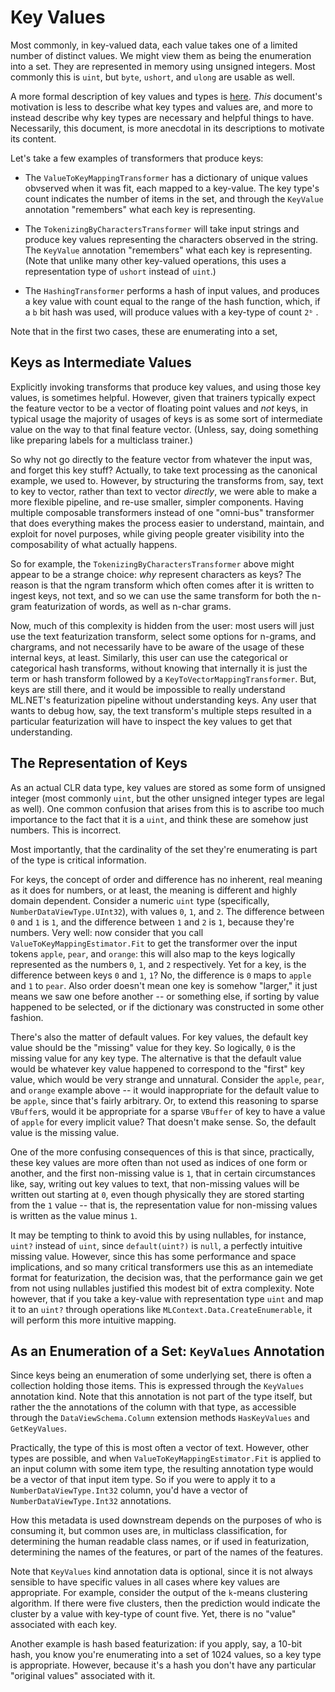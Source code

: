 # Key Values

Most commonly, in key-valued data, each value takes one of a limited number of
distinct values. We might view them as being the enumeration into a set. They
are represented in memory using unsigned integers. Most commonly this is
`uint`, but `byte`, `ushort`, and `ulong` are usable as well.

A more formal description of key values and types is
[here](IDataViewTypeSystem.md#key-types). *This* document's motivation is less
to describe what key types and values are, and more to instead describe why
key types are necessary and helpful things to have. Necessarily, this document,
is more anecdotal in its descriptions to motivate its content.

Let's take a few examples of transformers that produce keys:

* The `ValueToKeyMappingTransformer` has a dictionary of unique values
  obvserved when it was fit, each mapped to a key-value. The key type's count
  indicates the number of items in the set, and through the `KeyValue`
  annotation "remembers" what each key is representing.

* The `TokenizingByCharactersTransformer` will take input strings and produce
  key values representing the characters observed in the string. The
  `KeyValue` annotation "remembers" what each key is representing. (Note that
  unlike many other key-valued operations, this uses a representation type of
  `ushort` instead of `uint`.)

* The `HashingTransformer` performs a hash of input values, and produces a key
  value with count equal to the range of the hash function, which, if a `b`
  bit hash was used, will produce values with a key-type of count `2ᵇ` .

Note that in the first two cases, these are enumerating into a set, 

## Keys as Intermediate Values

Explicitly invoking transforms that produce key values, and using those key
values, is sometimes helpful. However, given that trainers typically expect
the feature vector to be a vector of floating point values and *not* keys, in
typical usage the majority of usages of keys is as some sort of intermediate
value on the way to that final feature vector. (Unless, say, doing something
like preparing labels for a multiclass trainer.)

So why not go directly to the feature vector from whatever the input was, and
forget this key stuff? Actually, to take text processing as the canonical
example, we used to. However, by structuring the transforms from, say, text to
key to vector, rather than text to vector *directly*, we were able to make a
more flexible pipeline, and re-use smaller, simpler components. Having
multiple composable transformers instead of one "omni-bus" transformer that
does everything makes the process easier to understand, maintain, and exploit
for novel purposes, while giving people greater visibility into the
composability of what actually happens.

So for example, the `TokenizingByCharactersTransformer` above might appear to
be a strange choice: *why* represent characters as keys? The reason is that
the ngram transform which often comes after it  is written to ingest keys, not
text, and so we can use the same transform for both the n-gram featurization
of words, as well as n-char grams.

Now, much of this complexity is hidden from the user: most users will just use
the text featurization transform, select some options for n-grams, and
chargrams, and not necessarily have to be aware of the usage of these internal
keys, at least. Similarly, this user can use the categorical or categorical
hash transforms, without knowing that internally it is just the term or hash
transform followed by a `KeyToVectorMappingTransformer`. But, keys are still
there, and it would be impossible to really understand ML.NET's featurization
pipeline without understanding keys. Any user that wants to debug how, say,
the text transform's multiple steps resulted in a particular featurization
will have to inspect the key values to get that understanding.

## The Representation of Keys

As an actual CLR data type, key values are stored as some form of unsigned
integer (most commonly `uint`, but the other unsigned integer types are legal
as well). One common confusion that arises from this is to ascribe too much
importance to the fact that it is a `uint`, and think these are somehow just
numbers. This is incorrect.

Most importantly, that the cardinality of the set they're enumerating is part
of the type is critical information. 

For keys, the concept of order and difference has no inherent, real meaning as
it does for numbers, or at least, the meaning is different and highly domain
dependent. Consider a numeric `uint` type (specifically,
`NumberDataViewType.UInt32`), with values `0`, `1`, and `2`. The difference
between `0` and `1` is `1`, and the difference between `1` and `2` is `1`,
because they're numbers. Very well: now consider that you call
`ValueToKeyMappingEstimator.Fit` to get the transformer over the input tokens
`apple`, `pear`, and `orange`: this will also map to the keys logically
represented as the numbers `0`, `1`, and `2` respectively. Yet for a key, is
the difference between keys `0` and `1`, `1`? No, the difference is `0` maps
to `apple` and `1` to `pear`. Also order doesn't mean one key is somehow
"larger," it just means we saw one before another -- or something else, if
sorting by value happened to be selected, or if the dictionary was constructed
in some other fashion.

There's also the matter of default values. For key values, the default key
value should be the "missing" value for they key. So logically, `0` is the
missing value for any key type. The alternative is that the default value
would be whatever key value happened to correspond to the "first" key value,
which would be very strange and unnatural. Consider the `apple`, `pear`, and
`orange` example above -- it would inappropriate for the default value to be
`apple`, since that's fairly arbitrary. Or, to extend this reasoning to sparse
`VBuffer`s, would it be appropriate for a sparse `VBuffer` of key to have a
value of `apple` for every implicit value? That doesn't make sense. So, the
default value is the missing value.

One of the more confusing consequences of this is that since, practically,
these key values are more often than not used as indices of one form or
another, and the first non-missing value is `1`, that in certain circumstances
like, say, writing out key values to text, that non-missing values will be
written out starting at `0`, even though physically they are stored starting
from the `1` value -- that is, the representation value for non-missing values
is written as the value minus `1`.

It may be tempting to think to avoid this by using nullables, for instance,
`uint?` instead of `uint`, since `default(uint?)` is `null`, a perfectly
intuitive missing value. However, since this has some performance and space
implications, and so many critical transformers use this as an intemediate
format for featurization, the decision was, that the performance gain we get
from not using nullables justified this modest bit of extra complexity. Note
however, that if you take a key-value with representation type `uint` and map
it to an `uint?` through operations like `MLContext.Data.CreateEnumerable`, it
will perform this more intuitive mapping.

## As an Enumeration of a Set: `KeyValues` Annotation

Since keys being an enumeration of some underlying set, there is often a
collection holding those items. This is expressed through the `KeyValues`
annotation kind. Note that this annotation is not part of the type itself, but
rather the the annotations of the column with that type, as accessible through
the `DataViewSchema.Column` extension methods `HasKeyValues` and
`GetKeyValues`.

Practically, the type of this is most often a vector of text. However, other
types are possible, and when `ValueToKeyMappingEstimator.Fit` is applied to an
input column with some item type, the resulting annotation type would be a
vector of that input item type. So if you were to apply it to a
`NumberDataViewType.Int32` column, you'd have a vector of
`NumberDataViewType.Int32` annotations.

How this metadata is used downstream depends on the purposes of who is
consuming it, but common uses are, in multiclass classification, for
determining the human readable class names, or if used in featurization,
determining the names of the features, or part of the names of the features.

Note that `KeyValues` kind annotation data is optional, since it is not always
sensible to have specific values in all cases where key values are
appropriate. For example, consider the output of the `k`-means clustering
algorithm. If there were five clusters, then the prediction would indicate the
cluster by a value with key-type of count five. Yet, there is no "value"
associated with each key.

Another example is hash based featurization: if you apply, say, a 10-bit hash,
you know you're enumerating into a set of 1024 values, so a key type is
appropriate. However, because it's a hash you don't have any particular
"original values" associated with it.

